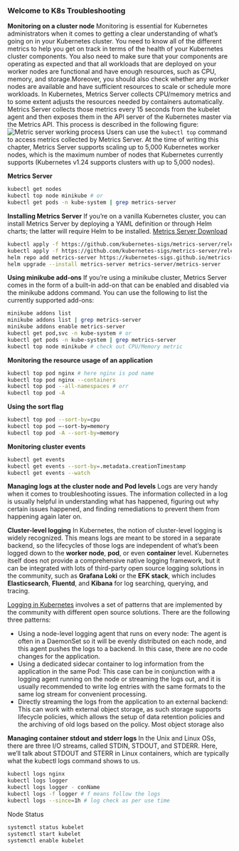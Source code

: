 ### Welcome to K8s Troubleshooting

**Monitoring on a cluster node**
Monitoring is essential for Kubernetes administrators when it comes to getting a clear understanding of what’s going on in your Kubernetes cluster. You need to know all of the different metrics to help you get on track in terms of the health of your Kubernetes cluster components. You also need to make sure that your components are operating as expected and that all workloads that are deployed on your worker nodes are functional and have enough resources, such as CPU, memory, and storage.Moreover, you should also check whether any worker nodes are available and have sufficient resources to scale or schedule more workloads.
In Kubernetes, Metrics Server collects CPU/memory metrics and to some extent adjusts the resources needed by containers automatically. Metrics Server collects those metrics every 15 seconds from the kubelet agent and then exposes them in the API server of the Kubernetes master via the Metrics API. This process is described in the following figure:
![Metric server working process](/img/troubleshoot/metric-server.png)
Users can use the `kubectl top` command to access metrics collected by Metrics Server. At the time of writing this chapter, Metrics Server supports scaling up to 5,000 Kubernetes worker nodes, which is the maximum number of nodes that Kubernetes currently supports (Kubernetes v1.24 supports clusters with up to 5,000 nodes). 

**Metrics Server**
```bash
kubectl get nodes
kubectl top node minikube # or
kubectl get pods -n kube-system | grep metrics-server
```

**Installing Metrics Server**
If you’re on a vanilla Kubernetes cluster, you can install Metrics Server by deploying a YAML definition or through Helm charts; the latter will require Helm to be installed. [Metrics Server Download](https://github.com/kubernetes-sigs/metrics-server)
```bash
kubectl apply -f https://github.com/kubernetes-sigs/metrics-server/releases/latest/download/components.yaml
kubectl apply -f https://github.com/kubernetes-sigs/metrics-server/releases/latest/download/high-availability.yaml # If you’re on a cluster with at least two nodes
helm repo add metrics-server https://kubernetes-sigs.github.io/metrics-server/
helm upgrade --install metrics-server metrics-server/metrics-server
```
**Using minikube add-ons**
If you’re using a minikube cluster, Metrics Server comes in the form of a built-in add-on that can be enabled and disabled via the minikube addons command. You can use the following to list the currently supported add-ons:
```bash
minikube addons list
minikube addons list | grep metrics-server
minikube addons enable metrics-server
kubectl get pod,svc -n kube-system # or
kubectl get pods -n kube-system | grep metrics-server
kubectl top node minikube # check out CPU/Memory metric
```

**Monitoring the resource usage of an application**
```bash
kubectl top pod nginx # here nginx is pod name
kubectl top pod nginx --containers
kubectl top pod --all-namespaces # orr
kubectl top pod -A
```
**Using the sort flag**
```bash
kubectl top pod --sort-by=cpu
kubectl top pod –-sort-by=memory
kubectl top pod -A --sort-by=memory
```

**Monitoring cluster events**
```bash
kubectl get events
kubectl get events --sort-by=.metadata.creationTimestamp
kubectl get events --watch
```
**Managing logs at the cluster node and Pod levels**
Logs are very handy when it comes to troubleshooting issues. The information collected in a log is usually helpful in understanding what has happened, figuring out why certain issues happened, and finding remediations to prevent them from happening again later on.

**Cluster-level logging**
In Kubernetes, the notion of cluster-level logging is widely recognized. This means logs are meant to be stored in a separate backend, so the lifecycles of those logs are independent of what’s been logged down to the **worker node**, **pod**, or even **container** level.
Kubernetes itself does not provide a comprehensive native logging framework, but it can be integrated with lots of third-party open source logging solutions in the community, such as **Grafana Loki** or the **EFK stack**, which includes **Elasticsearch**, **Fluentd**, and **Kibana** for log searching, querying, and tracing.

[Logging in Kubernetes](https://kubernetes.io/docs/concepts/cluster-administration/logging/) involves a set of patterns that are implemented by the community with different open source solutions. There are the following three patterns:
- Using a node-level logging agent that runs on every node: 
  The agent is often in a DaemonSet so it will be evenly distributed on each node, and this agent pushes the logs to a backend. In this case, there are no code changes for the application.
- Using a dedicated sidecar container to log information from the application in the same Pod: 
  This case can be in conjunction with a logging agent running on the node or streaming the logs out, and it is usually recommended to write log entries with the same formats to the same log stream for convenient processing.
- Directly streaming the logs from the application to an external backend: 
  This can work with external object storage, as such storage supports lifecycle policies, which allows the setup of data retention policies and the archiving of old logs based on the policy. Most object storage also

**Managing container stdout and stderr logs**
In the Unix and Linux OSs, there are three I/O streams, called STDIN, STDOUT, and STDERR. Here, we’ll talk about STDOUT and STERR in Linux containers, which are typically what the kubectl logs command shows to us.
```bash
kubectl logs nginx
kubectl logs logger
kubectl logs logger - conName
kubectl logs -f logger # f means follow the logs
kubectl logs --since=1h # log check as per use time
```
Node Status
```bash
systemctl status kubelet
systemctl start kubelet
systemctl enable kubelet
```